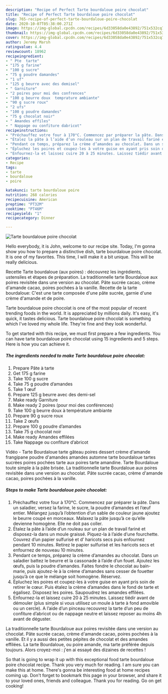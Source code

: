 ```yaml
---
description: "Recipe of Perfect Tarte bourdaloue poire chocolat"
title: "Recipe of Perfect Tarte bourdaloue poire chocolat"
slug: 765-recipe-of-perfect-tarte-bourdaloue-poire-chocolat
date: 2020-10-07T05:38:00.271Z
image: https://img-global.cpcdn.com/recipes/6d33058da0e43892/751x532cq70/tarte-bourdaloue-poire-chocolat-photo-principale-de-la-recette.jpg
thumbnail: https://img-global.cpcdn.com/recipes/6d33058da0e43892/751x532cq70/tarte-bourdaloue-poire-chocolat-photo-principale-de-la-recette.jpg
cover: https://img-global.cpcdn.com/recipes/6d33058da0e43892/751x532cq70/tarte-bourdaloue-poire-chocolat-photo-principale-de-la-recette.jpg
author: Jeremy Marsh
ratingvalue: 4.4
reviewcount: 18962
recipeingredient:
- " Pte  tarte"
- "175 g farine"
- "100 g sucre"
- "75 g poudre damandes"
- "1 uf"
- "125 g beurre avec des demisel"
- " Garniture"
- "2 poires pour moi des confrences"
- "100 g beurre doux  temprature ambiante"
- "90 g sucre roux"
- "2 ufs"
- "100 g poudre damandes"
- "75 g chocolat noir"
- " Amandes effiles"
- " Nappage ou confiture dabricot"
recipeinstructions:
- "Préchauffez votre four à 170°C. Commencez par préparer la pâte. Dans un saladier, versez la farine, le sucre, la poudre d’amandes et l’œuf entier. Mélangez jusqu’à l’obtention d’un sable de couleur jaune ajoutez le beurre coupé en morceaux. Malaxez la pâte jusqu’à ce qu’elle devienne homogène. Elle ne doit pas coller."
- "Étalez la pâte à l’aide d’un rouleau sur un plan de travail fariné et disposez-la dans un moule graissé. Piquez-la à l’aide d’une fourchette. Couvrez d’un papier sulfurisé et d’ haricots secs puis enfournez pendant 10 minutes. Retirez le papier sulfurisé et les haricots secs et enfournez de nouveau 10 minutes."
- "Pendant ce temps, préparez la crème d’amandes au chocolat. Dans un saladier battez le beurre et la cassonade à l’aide d’un fouet. Ajoutez les œufs, puis la poudre d’amandes. Faites fondre le chocolat au bain-marie, puis ajoutez-le à la crème d’amandes sans cesser de fouetter jusqu’à ce que le mélange soit homogène. Réservez."
- "Épluchez les poires et coupez-les à votre guise en ayant pris soin de retirer le cœur. Puis étalez la crème d’amandes dans le fond de tarte et égalisez. Disposez les poires. Saupoudrez les amandes effilées."
- "Enfournez-la et laissez cuire 20 à 25 minutes. Laissez tiédir avant de démouler (plus simple si vous utilisez un moule à tarte à fond amovible ou un cercle). A l’aide d’un pinceau recouvrez la tarte d’un peu de confiture d’abricot ou de nappage neutre et laissez reposer au moins 4h avant de déguster."
categories:
- Recipe
tags:
- tarte
- bourdaloue
- poire

katakunci: tarte bourdaloue poire 
nutrition: 268 calories
recipecuisine: American
preptime: "PT32M"
cooktime: "PT46M"
recipeyield: "1"
recipecategory: Dinner

---
```



![Tarte bourdaloue poire chocolat](https://img-global.cpcdn.com/recipes/6d33058da0e43892/751x532cq70/tarte-bourdaloue-poire-chocolat-photo-principale-de-la-recette.jpg)

Hello everybody, it is John, welcome to our recipe site. Today, I'm gonna show you how to prepare a distinctive dish, tarte bourdaloue poire chocolat. It is one of my favorites. This time, I will make it a bit unique. This will be really delicious.

Recette Tarte bourdaloue (aux poires) : découvrez les ingrédients, ustensiles et étapes de préparation. La traditionnelle tarte Bourdaloue aux poires revisitée dans une version au chocolat. Pâte sucrée cacao, crème d&#39;amande cacao, poires pochées à la vanille. Recette de la tarte bourdaloue: C&#39;est une tarte composée d&#39;une pâte sucrée, garnie d&#39;une crème d&#39;amande et de poire.

Tarte bourdaloue poire chocolat is one of the most popular of recent trending foods in the world. It is appreciated by millions daily. It's easy, it's quick, it tastes delicious. Tarte bourdaloue poire chocolat is something which I've loved my whole life. They're fine and they look wonderful.


To get started with this recipe, we must first prepare a few ingredients. You can have tarte bourdaloue poire chocolat using 15 ingredients and 5 steps. Here is how you can achieve it.

<!--inarticleads1-->

##### The ingredients needed to make Tarte bourdaloue poire chocolat:

1. Prepare  Pâte à tarte
1. Get 175 g farine
1. Take 100 g sucre
1. Take 75 g poudre d’amandes
1. Take 1 œuf
1. Prepare 125 g beurre avec des demi-sel
1. Make ready  Garniture
1. Make ready 2 poires (pour moi des conférences)
1. Take 100 g beurre doux à température ambiante
1. Prepare 90 g sucre roux
1. Take 2 œufs
1. Prepare 100 g poudre d’amandes
1. Take 75 g chocolat noir
1. Make ready  Amandes effilées
1. Take  Nappage ou confiture d’abricot


Vidéo - Tarte Bourdaloue tarte gâteau poires dessert crème d&#39;amande frangipane poudre d&#39;amandes amandes automne tarte bourdaloue tartes sucrées poires pochées tarte aux poires tarte amandine. Tarte Bourdaloue toute simple à la pâte brisée. La traditionnelle tarte Bourdaloue aux poires revisitée dans une version au chocolat. Pâte sucrée cacao, crème d&#39;amande cacao, poires pochées à la vanille. 

<!--inarticleads2-->

##### Steps to make Tarte bourdaloue poire chocolat:

1. Préchauffez votre four à 170°C. Commencez par préparer la pâte. Dans un saladier, versez la farine, le sucre, la poudre d’amandes et l’œuf entier. Mélangez jusqu’à l’obtention d’un sable de couleur jaune ajoutez le beurre coupé en morceaux. Malaxez la pâte jusqu’à ce qu’elle devienne homogène. Elle ne doit pas coller.
1. Étalez la pâte à l’aide d’un rouleau sur un plan de travail fariné et disposez-la dans un moule graissé. Piquez-la à l’aide d’une fourchette. Couvrez d’un papier sulfurisé et d’ haricots secs puis enfournez pendant 10 minutes. Retirez le papier sulfurisé et les haricots secs et enfournez de nouveau 10 minutes.
1. Pendant ce temps, préparez la crème d’amandes au chocolat. Dans un saladier battez le beurre et la cassonade à l’aide d’un fouet. Ajoutez les œufs, puis la poudre d’amandes. Faites fondre le chocolat au bain-marie, puis ajoutez-le à la crème d’amandes sans cesser de fouetter jusqu’à ce que le mélange soit homogène. Réservez.
1. Épluchez les poires et coupez-les à votre guise en ayant pris soin de retirer le cœur. Puis étalez la crème d’amandes dans le fond de tarte et égalisez. Disposez les poires. Saupoudrez les amandes effilées.
1. Enfournez-la et laissez cuire 20 à 25 minutes. Laissez tiédir avant de démouler (plus simple si vous utilisez un moule à tarte à fond amovible ou un cercle). A l’aide d’un pinceau recouvrez la tarte d’un peu de confiture d’abricot ou de nappage neutre et laissez reposer au moins 4h avant de déguster.


La traditionnelle tarte Bourdaloue aux poires revisitée dans une version au chocolat. Pâte sucrée cacao, crème d&#39;amande cacao, poires pochées à la vanille. Et il y a aussi des petites pépites de chocolat et des amandes effilées. La tarte Bourdaloue, ou poire amande, ma tarte préférée depuis toujours. Alors croyez-moi : j&#39;en ai essayé des dizaines de recettes ! 

So that is going to wrap it up with this exceptional food tarte bourdaloue poire chocolat recipe. Thank you very much for reading. I am sure you can make this at home. There's gonna be interesting food at home recipes coming up. Don't forget to bookmark this page in your browser, and share it to your loved ones, friends and colleague. Thank you for reading. Go on get cooking!
